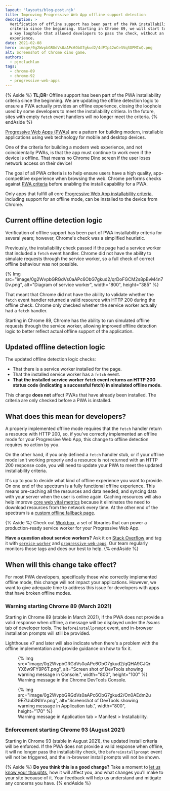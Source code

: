 ```yaml
---
layout: 'layouts/blog-post.njk'
title: Improving Progressive Web App offline support detection
description: >
  Verification of offline support has been part of the PWA installability
  criteria since the beginning. Starting in Chrome 89, we will start to close
  a key loophole that allowed developers to pass the check, without an offline
  experience.
date: 2021-02-08
hero: image/0g2WvpbGRGdVs0aAPc6ObG7gkud2/4dPIp42oCe3Vq3OPMIuQ.png
alt: Screenshot of Chrome dino game.
authors:
  - pjmclachlan
tags:
  - chrome-89
  - chrome-92
  - progressive-web-apps
---
```


{% Aside %}
**TL;DR:** Offline support has been part of the PWA installability criteria
since the beginning. We are updating the offline detection logic to ensure a
PWA actually provides an offline experience, closing the loophole used by
some developers to meet the installability critiera. In the future,
sites with empty `fetch` event handlers will no longer meet the criteria.
{% endAside %}

[Progressive Web Apps (PWAs)](https://web.dev/pwa/) are a pattern for
building modern, installable applications using web technology for mobile and
desktop devices.

One of the criteria for building a modern web experience, and not
coincidentally PWAs, is that the app must continue to work even if the device
is offline.  That means no Chrome Dino screen if the user loses network
access on their device!

The goal of all PWA criteria is to help ensure users have a high
quality, app-competitive experience when browsing the web. Chrome performs
checks against [PWA criteria][pwa-criteria] before enabling the install
capability for a PWA.

Only apps that fulfill all core
[Progressive Web App installability criteria][pwa-criteria], including support
for an offline mode, can be installed to the device from Chrome.

## Current offline detection logic

Verification of offline support has been part of PWA installability
criteria for several years; however, Chrome's check was a simplified
heuristic.

Previously, the installability check passed if the page had a service worker
that included a `fetch` event handler.  Chrome did not have the
ability to simulate requests through the service worker, so a full check of
correct offline behaviour was not possible.

{% Img src="image/0g2WvpbGRGdVs0aAPc6ObG7gkud2/qrDoFGCM2s8pBvM4n7Dv.png", alt="Diagram of service worker", width="800", height="385" %}

That meant that Chrome did not have the ability to validate whether the `fetch`
event handler returned a valid resource with HTTP 200 during the offline check.
Chrome only checked whether the service worker actually had a `fetch` handler.

Starting in Chrome 89, Chrome has the ability to run simulated offline requests
through the service worker, allowing improved offline detection logic
to better reflect actual offline support of the application.

## Updated offline detection logic

The updated offline detection logic checks:

* That there is a service worker installed for the page.
* That the installed service worker has a `fetch` event.
* **That the installed service worker `fetch` event returns an HTTP 200
   status code (indicating a successful fetch) in simulated offline mode.**

This change **does not** affect PWAs that have already been installed. The
criteria are only checked before a PWA is installed.

## What does this mean for developers?

A properly implemented offline mode requires that the `fetch` handler return
a resource with HTTP 200, so, if you've correctly implemented an offline mode
for your Progressive Web App, this change to offline detection requires no
action by you.

On the other hand, if you only defined a `fetch` handler stub, or if your
offline mode isn't working properly and a resource is not returned with an
HTTP 200 response code, you will need to update your PWA to meet the updated
installability criteria.

It's up to you to decide what kind of offline experience you want to provide.
On one end of the spectrum is a fully functional offline experience. This means
pre-caching all the resources and data needed, and syncing data with your
server when the user is online again. Caching resources will also help improve
[core web vital metrics][cwv] because it eliminates the need to download
resources from the network every time. At the other end of the spectrum is a
[custom offline fallback page][offline-fallback].

{% Aside %}
Check out [Workbox][workbox], a set of libraries that can power a
production-ready service worker for your Progressive Web App.

**Have a question about service workers?** Ask it on [Stack Overflow][so] and
tag it with [`service-worker`][so-sw] and [`progressive-web-apps`][so-pwa].
Our team regularly monitors those tags and does our best to help.
{% endAside %}

## When will this change take effect?

For most PWA developers, specifically those who correctly implemented offline
mode, this change will not impact your applications.  However, we want to give
adequate time to address this issue for developers with apps that have broken
offline modes.

### Warning starting Chrome 89 (March 2021)

Starting in Chrome 89 (stable in March 2021), if the PWA does not provide a
valid response when offline, a message will be displayed under the *Issues*
tab of developer tools. The `beforeinstallprompt` event, and in-browser
installation prompts will still be provided.

Lighthouse v7 and later will also indicate when there's a problem with the
offline implementation and provide guidance on how to fix it.

<figure>
  {% Img src="image/0g2WvpbGRGdVs0aAPc6ObG7gkud2/qQHA9CJQrYX6w9FY9P6T.png", alt="Screen shot of DevTools showing warning message in Console.", width="800", height="100" %}
  <figcaption>
    Warning message in the Chrome DevTools Console.
  </figcaption>
</figure>

<figure>
  {% Img src="image/0g2WvpbGRGdVs0aAPc6ObG7gkud2/On0AEdm2u9EZUuI3NIVv.png", alt="Screenshot of DevTools showing warning message in Application tab.", width="800", height="170" %}
  <figcaption>
    Warning message in Application tab &gt; Manifest &gt; Installability.
  </figcaption>
</figure>

### Enforcement starting Chrome 93 (August 2021)

Starting in Chrome 93 (stable in August 2021), the updated install criteria
will be enforced. If the PWA does not provide a valid response when offline,
it will no longer pass the installability check, the `beforeinstallprompt`
event will not be triggered, and the in-browser install prompts will not be
shown.

{% Aside %}
**Do you think this is a good change?** Take a moment to
[let us know your thoughts](https://goo.gle/pwa-offline-feedback), how it
will affect you, and what changes you'll make to your site because of it.
Your feedback will help us understand and mitigate any concerns you have.
{% endAside %}

[pwa-criteria]: https://web.dev/install-criteria/
[cwv]: https://web.dev/vitals/
[offline-fallback]: https://web.dev/offline-fallback-page/
[so]: https://stackoverflow.com/
[workbox]: https://developers.google.com/web/tools/workbox
[so-pwa]: https://stackoverflow.com/questions/tagged/progressive-web-apps
[so-sw]: https://stackoverflow.com/questions/tagged/service-worker

